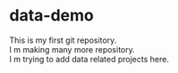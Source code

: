 # data-demo
This is my first git repository.
<br>
I m making many more repository.
<br>
I m trying to add data related projects here.
